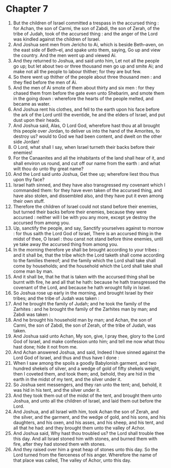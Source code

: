 # Chapter 7

1. But the children of Israel committed a trespass in the accursed thing : for Achan, the son of Carmi, the son of Zabdi, the son of Zerah, of the tribe of Judah, took of the accursed thing : and the anger of the Lord was kindled against the children of Israel.
2. And Joshua sent men from Jericho to Ai, which is beside Beth–aven, on the east side of Beth–el, and spake unto them, saying, Go up and view the country. And the men went up and viewed Ai.
3. And they returned to Joshua, and said unto him, Let not all the people go up; but let about two or three thousand men go up and smite Ai; and make not all the people to labour thither; for they are but few.
4. So there went up thither of the people about three thousand men : and they fled before the men of Ai.
5. And the men of Ai smote of them about thirty and six men : for they chased them from before the gate even unto Shebarim, and smote them in the going down : wherefore the hearts of the people melted, and became as water.
6. And Joshua rent his clothes, and fell to the earth upon his face before the ark of the Lord until the eventide, he and the elders of Israel, and put dust upon their heads.
7. And Joshua said, Alas, O Lord God, wherefore hast thou at all brought this people over Jordan, to deliver us into the hand of the Amorites, to destroy us? would to God we had been content, and dwelt on the other side Jordan!
8. O Lord, what shall I say, when Israel turneth their backs before their enemies!
9. For the Canaanites and all the inhabitants of the land shall hear of it, and shall environ us round, and cut off our name from the earth : and what wilt thou do unto thy great name?
10. And the Lord said unto Joshua, Get thee up; wherefore liest thou thus upon thy face?
11. Israel hath sinned, and they have also transgressed my covenant which I commanded them: for they have even taken of the accursed thing, and have also stolen, and dissembled also, and they have put it even among their own stuff.
12. Therefore the children of Israel could not stand before their enemies, but turned their backs before their enemies, because they were accursed : neither will I be with you any more, except ye destroy the accursed from among you.
13. Up, sanctify the people, and say, Sanctify yourselves against to morrow : for thus saith the Lord God of Israel, There is an accursed thing in the midst of thee, O Israel : thou canst not stand before thine enemies, until ye take away the accursed thing from among you.
14. In the morning therefore ye shall be brought according to your tribes : and it shall be, that the tribe which the Lord taketh shall come according to the families thereof; and the family which the Lord shall take shall come by households; and the household which the Lord shall take shall come man by man.
15. And it shall be, that he that is taken with the accursed thing shall be burnt with fire, he and all that he hath: because he hath transgressed the covenant of the Lord, and because he hath wrought folly in Israel.
16. So Joshua rose up early in the morning, and brought Israel by their tribes; and the tribe of Judah was taken :
17. And he brought the family of Judah; and he took the family of the Zarhites : and he brought the family of the Zarhites man by man; and Zabdi was taken :
18. And he brought his household man by man; and Achan, the son of Carmi, the son of Zabdi, the son of Zerah, of the tribe of Judah, was taken.
19. And Joshua said unto Achan, My son, give, I pray thee, glory to the Lord God of Israel, and make confession unto him; and tell me now what thou hast done; hide it not from me.
20. And Achan answered Joshua, and said, Indeed I have sinned against the Lord God of Israel, and thus and thus have I done :
21. When I saw among the spoils a goodly Babylonish garment, and two hundred shekels of silver, and a wedge of gold of fifty shekels weight, then I coveted them, and took them; and, behold, they are hid in the earth in the midst of my tent, and the silver under it.
22. So Joshua sent messengers, and they ran unto the tent; and, behold, it was hid in his tent, and the silver under it.
23. And they took them out of the midst of the tent, and brought them unto Joshua, and unto all the children of Israel, and laid them out before the Lord.
24. And Joshua, and all Israel with him, took Achan the son of Zerah, and the silver, and the garment, and the wedge of gold, and his sons, and his daughters, and his oxen, and his asses, and his sheep, and his tent, and all that he had: and they brought them unto the valley of Achor.
25. And Joshua said, Why hast thou troubled us? the Lord shall trouble thee this day. And all Israel stoned him with stones, and burned them with fire, after they had stoned them with stones.
26. And they raised over him a great heap of stones unto this day. So the Lord turned from the fierceness of his anger. Wherefore the name of that place was called, The valley of Achor, unto this day.

